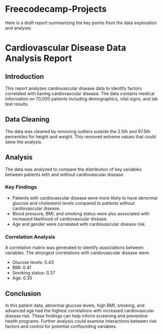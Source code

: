 # Freecodecamp-Projects
Here is a draft report summarizing the key points from the data exploration and analysis:

# Cardiovascular Disease Data Analysis Report

## Introduction

This report analyzes cardiovascular disease data to identify factors correlated with having cardiovascular disease. The data contains medical information on 70,000 patients including demographics, vital signs, and lab test results. 

## Data Cleaning 

The data was cleaned by removing outliers outside the 2.5th and 97.5th percentiles for height and weight. This removed extreme values that could skew the analysis.

## Analysis

The data was analyzed to compare the distribution of key variables between patients with and without cardiovascular disease. 

### Key Findings

- Patients with cardiovascular disease were more likely to have abnormal glucose and cholesterol levels compared to patients without cardiovascular disease.  
- Blood pressure, BMI, and smoking status were also associated with increased likelihood of cardiovascular disease.
- Age and gender were correlated with cardiovascular disease risk.

### Correlation Analysis

A correlation matrix was generated to identify associations between variables. The strongest correlations with cardiovascular disease were:

- Glucose levels: 0.43
- BMI: 0.41
- Smoking status: 0.37
- Age: 0.35

## Conclusion

In this patient data, abnormal glucose levels, high BMI, smoking, and advanced age had the highest correlations with increased cardiovascular disease risk. These findings can help inform screening and preventive health programs. Further analysis could examine interactions between risk factors and control for potential confounding variables.

